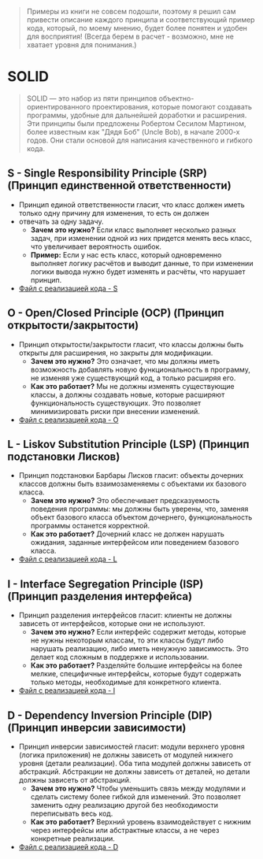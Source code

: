 > Примеры из книги не совсем подошли, поэтому я решил сам привести описание каждого принципа и соответствующий
> пример кода, который, по моему мнению, будет более понятен и удобен для восприятия!
(Всегда берем в расчет - возможно, мне не хватает уровня для понимания.)

# SOLID

> SOLID — это набор из пяти принципов объектно-ориентированного проектирования, которые помогают создавать программы,
> удобные для дальнейшей доработки и расширения. Эти принципы были предложены Робертом Сесилом Мартином,
> более известным как "Дядя Боб" (Uncle Bob), в начале 2000-х годов. Они стали основой для написания качественного и
> гибкого кода.

## S - Single Responsibility Principle (SRP) (Принцип единственной ответственности)

- Принцип единой ответственности гласит, что класс должен иметь только одну причину для изменения, то есть он должен
- отвечать за одну задачу.
    - **Зачем это нужно?** Если класс выполняет несколько разных задач, при изменении одной из них придется менять весь
      класс, что увеличивает вероятность ошибок.
    - **Пример:** Если у нас есть класс, который одновременно выполняет логику расчётов и выводит данные, то при
      изменении логики вывода нужно будет изменять и расчёты, что нарушает принцип.
- [Файл с реализацией кода - S](https://github.com/COD-e-x/design_patterns_lab/blob/main/design_patterns_immersion_book/solid_principles/single_responsibility_principle.py)

## O - Open/Closed Principle (OCP) (Принцип открытости/закрытости)

- Принцип открытости/закрытости гласит, что классы должны быть открыты для расширения, но закрыты для модификации.
    - **Зачем это нужно?** Это означает, что мы должны иметь возможность добавлять новую функциональность в программу,
      не изменяя уже существующий код, а только расширяя его.
    - **Как это работает?** Мы не должны изменять существующие классы, а должны создавать новые, которые расширяют
      функциональность существующих. Это позволяет минимизировать риски при внесении изменений.
- [Файл с реализацией кода - O](https://github.com/COD-e-x/design_patterns_lab/blob/main/design_patterns_immersion_book/solid_principles/open_closed_principle.py)

## L - Liskov Substitution Principle (LSP) (Принцип подстановки Лисков)

- Принцип подстановки Барбары Лисков гласит: объекты дочерних классов должны быть взаимозаменяемы с объектами их
  базового класса.
    - **Зачем это нужно?** Это обеспечивает предсказуемость поведения программы: мы должны быть уверены, что, заменяя
      объект базового класса объектом дочернего, функциональность программы останется корректной.
    - **Как это работает?** Дочерний класс не должен нарушать ожидания, заданные интерфейсом или поведением базового
      класса.
- [Файл с реализацией кода - L](https://github.com/COD-e-x/design_patterns_lab/blob/main/design_patterns_immersion_book/solid_principles/liskov_substitution_principle.py)

## I - Interface Segregation Principle (ISP) (Принцип разделения интерфейса)

- Принцип разделения интерфейсов гласит: клиенты не должны зависеть от интерфейсов, которые они не используют.
    - **Зачем это нужно?** Если интерфейс содержит методы, которые не нужны некоторым классам, то эти классы будут либо
      нарушать реализацию, либо иметь ненужную зависимость. Это делает код сложным в поддержке и использовании.
    - **Как это работает?** Разделяйте большие интерфейсы на более мелкие, специфичные интерфейсы, которые будут
      содержать только методы, необходимые для конкретного клиента.
- [Файл с реализацией кода - I](https://github.com/COD-e-x/design_patterns_lab/blob/main/design_patterns_immersion_book/solid_principles/interface_segregation_principle.py)

## D - Dependency Inversion Principle (DIP) (Принцип инверсии зависимости)

- Принцип инверсии зависимостей гласит: модули верхнего уровня (логика приложения) не должны зависеть от модулей нижнего
  уровня (детали реализации). Оба типа модулей должны зависеть от абстракций. Абстракции не должны зависеть от деталей,
  но детали должны
  зависеть от абстракций.
    - **Зачем это нужно?** Чтобы уменьшить связь между модулями и сделать систему более гибкой для изменений.
      Это позволяет заменить одну реализацию другой без необходимости переписывать весь код.
    - **Как это работает?** Верхний уровень взаимодействует с нижним через интерфейсы или абстрактные классы, а не через
      конкретные реализации.
- [Файл с реализацией кода - D](https://github.com/COD-e-x/design_patterns_lab/blob/main/design_patterns_immersion_book/solid_principles/dependency_inversion_principle.py)

